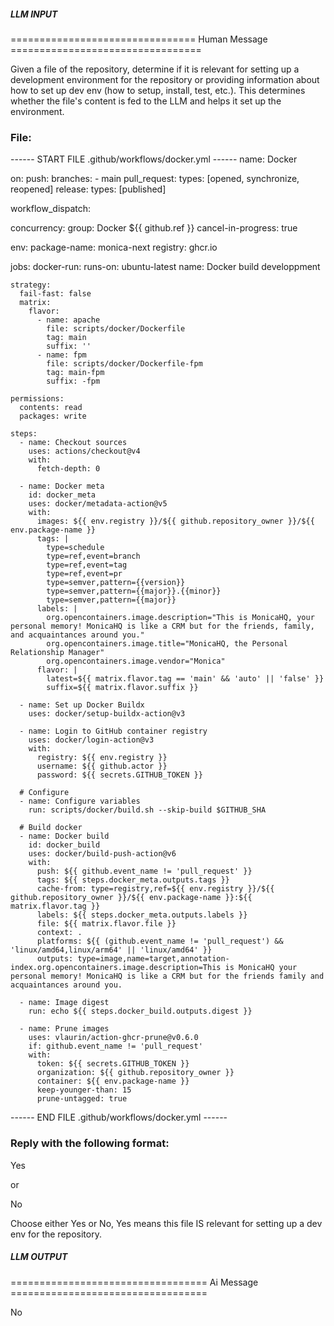 ##### LLM INPUT #####
================================ Human Message =================================

Given a file of the repository, determine if it is relevant for setting up a development environment for the repository or providing information about how to set up dev env (how to setup, install, test, etc.). This determines whether the file's content is fed to the LLM and helps it set up the environment.

### File:
------ START FILE .github/workflows/docker.yml ------
name: Docker

on:
  push:
    branches:
      - main
  pull_request:
    types: [opened, synchronize, reopened]
  release:
    types: [published]

  workflow_dispatch:

concurrency:
  group: Docker ${{ github.ref }}
  cancel-in-progress: true

env:
  package-name: monica-next
  registry: ghcr.io

jobs:
  docker-run:
    runs-on: ubuntu-latest
    name: Docker build developpment

    strategy:
      fail-fast: false
      matrix:
        flavor:
          - name: apache
            file: scripts/docker/Dockerfile
            tag: main
            suffix: ''
          - name: fpm
            file: scripts/docker/Dockerfile-fpm
            tag: main-fpm
            suffix: -fpm

    permissions:
      contents: read
      packages: write

    steps:
      - name: Checkout sources
        uses: actions/checkout@v4
        with:
          fetch-depth: 0

      - name: Docker meta
        id: docker_meta
        uses: docker/metadata-action@v5
        with:
          images: ${{ env.registry }}/${{ github.repository_owner }}/${{ env.package-name }}
          tags: |
            type=schedule
            type=ref,event=branch
            type=ref,event=tag
            type=ref,event=pr
            type=semver,pattern={{version}}
            type=semver,pattern={{major}}.{{minor}}
            type=semver,pattern={{major}}
          labels: |
            org.opencontainers.image.description="This is MonicaHQ, your personal memory! MonicaHQ is like a CRM but for the friends, family, and acquaintances around you."
            org.opencontainers.image.title="MonicaHQ, the Personal Relationship Manager"
            org.opencontainers.image.vendor="Monica"
          flavor: |
            latest=${{ matrix.flavor.tag == 'main' && 'auto' || 'false' }}
            suffix=${{ matrix.flavor.suffix }}

      - name: Set up Docker Buildx
        uses: docker/setup-buildx-action@v3

      - name: Login to GitHub container registry
        uses: docker/login-action@v3
        with:
          registry: ${{ env.registry }}
          username: ${{ github.actor }}
          password: ${{ secrets.GITHUB_TOKEN }}

      # Configure
      - name: Configure variables
        run: scripts/docker/build.sh --skip-build $GITHUB_SHA

      # Build docker
      - name: Docker build
        id: docker_build
        uses: docker/build-push-action@v6
        with:
          push: ${{ github.event_name != 'pull_request' }}
          tags: ${{ steps.docker_meta.outputs.tags }}
          cache-from: type=registry,ref=${{ env.registry }}/${{ github.repository_owner }}/${{ env.package-name }}:${{ matrix.flavor.tag }}
          labels: ${{ steps.docker_meta.outputs.labels }}
          file: ${{ matrix.flavor.file }}
          context: .
          platforms: ${{ (github.event_name != 'pull_request') && 'linux/amd64,linux/arm64' || 'linux/amd64' }}
          outputs: type=image,name=target,annotation-index.org.opencontainers.image.description=This is MonicaHQ your personal memory! MonicaHQ is like a CRM but for the friends family and acquaintances around you.

      - name: Image digest
        run: echo ${{ steps.docker_build.outputs.digest }}

      - name: Prune images
        uses: vlaurin/action-ghcr-prune@v0.6.0
        if: github.event_name != 'pull_request'
        with:
          token: ${{ secrets.GITHUB_TOKEN }}
          organization: ${{ github.repository_owner }}
          container: ${{ env.package-name }}
          keep-younger-than: 15
          prune-untagged: true

------ END FILE .github/workflows/docker.yml ------

### Reply with the following format:

<rel>Yes</rel>

or

<rel>No</rel>

Choose either Yes or No, Yes means this file IS relevant for setting up a dev env for the repository.

##### LLM OUTPUT #####
================================== Ai Message ==================================

<rel>No</rel>